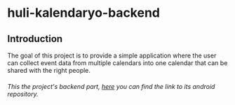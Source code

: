 # huli-kalendaryo-backend

## Introduction
The goal of this project is to provide a simple application where the user can collect event data from multiple calendars into one calendar that can be shared with the right people. 

###### This the project's backend part, [here](https://github.com/greenfox-academy/huli-kalendaryo-android) you can find the link to its android repository.
